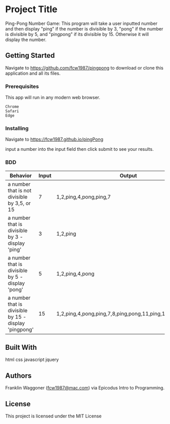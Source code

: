 # Project Title

Ping-Pong Number Game: This program will take a user inputted number and then display "ping" if the number is divisible by 3, "pong" if the number is divisible by 5, and "pingpong" if its divisible by 15. Otherwise it will display the number.

## Getting Started

Navigate to https://github.com/fcw1987/pingpong to download or clone this application and all its files.

### Prerequisites

This app will run in any modern web browser.

```
Chrome
Safari
Edge
```

### Installing

Navigate to https://fcw1987.github.io/pingPong

input a number into the input field then click submit to see your results.


### BDD
| Behavior  |  Input |  Output |
|---|---|---|
| a number that is not divisible by 3,5, or 15  |  7 |  1,2,ping,4,pong,ping,7 |
| a number that is divisible by 3 - display 'ping'|  3 |  1,2,ping |
| a number that is divisible by 5 - display 'pong' | 5  |  1,2,ping,4,pong |
| a number that is divisible by 15 - display 'pingpong'  |  15 |  1,2,ping,4,pong,ping,7,8,ping,pong,11,ping,13,14,pingpong |

## Built With

html
css
javascript
jquery


## Authors
Franklin Waggoner (fcw1987@mac.com) via Epicodus Intro to Programming.
## License

This project is licensed under the MIT License
